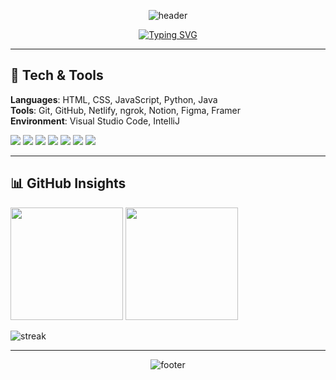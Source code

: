 <!-- 헤더 배너: capsule-render -->

<p align="center">
  <img src="https://capsule-render.vercel.app/api?type=waving&color=0:5B86E5,100:36D1DC&height=200&section=header&text=Hello%20there!%20I'm%20Junsu%20Jang&fontSize=40&fontAlign=50&fontColor=ffffff" alt="header"/>
</p>

<!-- 타이핑 애니메이션: 소개 한 줄 키워드 -->

<p align="center">
  <a href="https://git.io/typing-svg">
    <img src="https://readme-typing-svg.demolab.com?font=Fira+Code&pause=1200&center=true&vCenter=true&width=750&lines=Frontend+Developer+who+turns+bright+ideas+into+real+experiences;Building+fun+%26+impactful+projects+with+passion;Creativity+%C2%B7+Collaboration+%C2%B7+Continuous+growth" alt="Typing SVG" />
  </a>
</p>

---

## 🧰 Tech & Tools

**Languages**: HTML, CSS, JavaScript, Python, Java  
**Tools**: Git, GitHub, Netlify, ngrok, Notion, Figma, Framer  
**Environment**: Visual Studio Code, IntelliJ

<p align="left">
  <img src="https://img.shields.io/badge/HTML5-E34F26?style=for-the-badge&logo=html5&logoColor=white"/>
  <img src="https://img.shields.io/badge/CSS3-1572B6?style=for-the-badge&logo=css3&logoColor=white"/>
  <img src="https://img.shields.io/badge/JavaScript-F7DF1E?style=for-the-badge&logo=javascript&logoColor=black"/>
  <img src="https://img.shields.io/badge/Python-3776AB?style=for-the-badge&logo=python&logoColor=white"/>
  <img src="https://img.shields.io/badge/Java-007396?style=for-the-badge&logo=java&logoColor=white"/>
  <img src="https://img.shields.io/badge/Figma-F24E1E?style=for-the-badge&logo=figma&logoColor=white"/>
  <img src="https://img.shields.io/badge/Notion-000000?style=for-the-badge&logo=notion&logoColor=white"/>
</p>

---

## 📊 GitHub Insights

<p>
  <img height="180" src="https://github-readme-stats.vercel.app/api?username=fita8547&show_icons=true&theme=transparent"/>
  <img height="180" src="https://github-readme-stats.vercel.app/api/top-langs/?username=fita8547&layout=compact"/>
</p>

<p>
  <img src="https://streak-stats.demolab.com/?user=fita8547&theme=default" alt="streak"/>
</p>

---

<p align="center">
  <img src="https://capsule-render.vercel.app/api?type=waving&color=0:36D1DC,100:5B86E5&height=120&section=footer&text=Thanks%20for%20visiting!&fontSize=24&fontColor=ffffff" alt="footer" />
</p>
